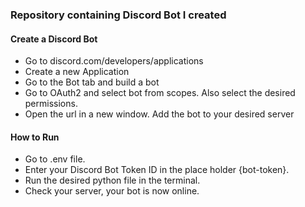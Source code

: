 ### Repository containing Discord Bot I created

#### Create a Discord Bot

- Go to discord.com/developers/applications
- Create a new Application
- Go to the Bot tab and build a bot
- Go to OAuth2 and select bot from scopes. Also select the desired permissions.
- Open the url in a new window. Add the bot to your desired server

#### How to Run

- Go to .env file.
- Enter your Discord Bot Token ID in the place holder {bot-token}.
- Run the desired python file in the terminal.
- Check your server, your bot is now online.
